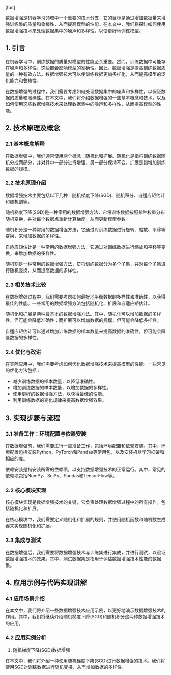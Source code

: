 
[toc]                    
                
                
数据增强是机器学习领域中一个重要的技术分支，它的目标是通过增加数据量来增强训练集的质量和鲁棒性，从而提高模型的性能。在本文中，我们将探讨如何使用数据增强技术来处理数据集中的噪声和多样性，以便更好地训练模型。

## 1. 引言

在机器学习中，训练数据的质量对模型的性能至关重要。然而，训练数据中可能存在噪声和多样性，这些都会影响模型的准确性。因此，数据增强是提高训练数据质量的一种有效方法。数据增强技术可以使训练数据更加多样化，从而提高模型的泛化能力和鲁棒性。

在数据增强的过程中，我们需要考虑如何处理数据集中的噪声和多样性，以保证数据的质量和准确性。在本文中，我们将介绍数据增强的一些基本概念和技术，以及如何使用这些数据增强技术来处理数据集中的噪声和多样性，从而提高模型的性能。

## 2. 技术原理及概念

### 2.1 基本概念解释

在数据增强中，我们通常使用两个概念：随机化和扩展。随机化是指将训练数据随机分成两部分，并对其中一部分进行增强，另一部分保持不变。扩展是指增加训练数据的规模。

### 2.2 技术原理介绍

数据增强技术主要包括以下几种：随机梯度下降(SGD)、随机积分、自适应矩估计和随机割等。

随机梯度下降(SGD)是一种常用的数据增强方法，它将训练数据按照某种权重分布随机变换，并对每个数据点重新计算梯度，从而更新模型参数。

随机积分是一种常用的数据增强方法，它通过对训练数据进行旋转、缩放、平移等变换，来增加数据的多样性。

自适应矩估计是一种常用的数据增强方法，它通过对训练数据进行缩放和平移等变换，来增加数据的多样性。

随机割是一种常用的数据增强方法，它将训练数据分为多个子集，并对每个子集进行随机变换，从而提高数据的多样性。

### 2.3 相关技术比较

在数据增强过程中，我们需要考虑如何最好地平衡数据的多样性和准确性，以获得最佳的性能。一些常用的数据增强方法包括随机化、扩展和自适应矩估计。

随机化和扩展是两种最基本的数据增强方法。其中，随机化可以增加数据的多样性，但可能会降低准确性；而扩展可以增加数据的规模，但可能会降低多样性。

自适应矩估计可以通过增加训练数据的样本数量来提高数据的准确性，但可能会降低数据的多样性。

### 2.4 优化与改进

在实际应用中，我们需要考虑如何优化数据增强技术来提高模型的性能。一些常见的优化方法包括：

- 减少训练数据的样本数量，以降低准确性。
- 增加训练数据的样本数量，以增加数据的多样性。
- 使用更好的数据增强方法，以获得最佳的性能。
- 利用训练数据的变化规律来提高数据增强效果。

## 3. 实现步骤与流程

### 3.1 准备工作：环境配置与依赖安装

在数据增强前，我们需要进行一些准备工作，包括环境配置和依赖安装。其中，环境配置包括安装Python、PyTorch和Pandas等常用包，以及安装机器学习框架和相应的库。

依赖安装是指安装所需的依赖项，以支持数据增强技术的正常运行。其中，常见的依赖项包括NumPy、SciPy、Pandas和TensorFlow等。

### 3.2 核心模块实现

核心模块实现是数据增强技术的关键，它负责处理数据增强过程中的所有操作，包括随机化和扩展。

在核心模块中，我们需要定义随机化和扩展的规则，并使用随机函数和随机数生成器来实现随机化和扩展。

### 3.3 集成与测试

在数据增强后，我们需要将数据增强技术与训练集进行集成，并进行测试，以验证数据增强技术的效果。其中，测试数据集是指用于评估数据增强技术性能的数据集。

## 4. 应用示例与代码实现讲解

### 4.1 应用场景介绍

在本文中，我们将介绍一些数据增强技术应用示例，以更好地演示数据增强技术的作用。其中，我们将继续介绍随机梯度下降(SGD)和随机积分这两种数据增强技术的应用。

### 4.2 应用实例分析

1. 随机梯度下降(SGD)数据增强

在本文中，我们将介绍一种使用随机梯度下降(SGD)进行数据增强的技术。我们将使用SGD对训练数据进行随机变换，从而增加数据的多样性。

